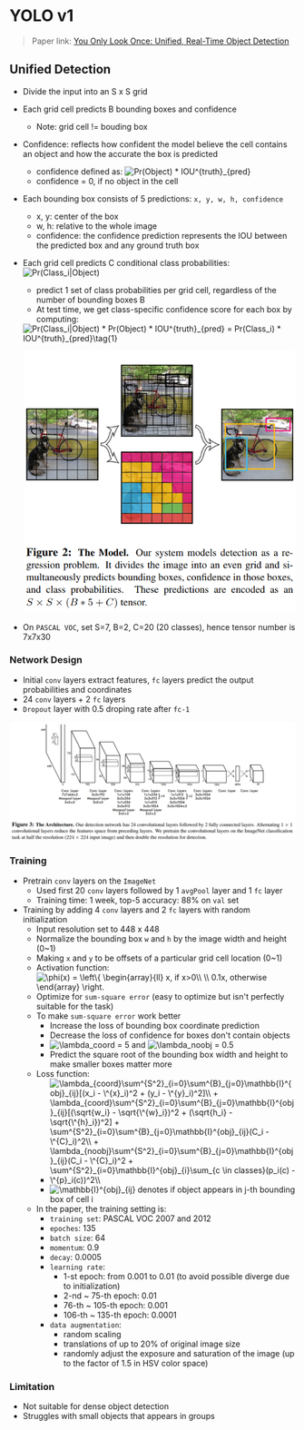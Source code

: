 # YOLO v1
> Paper link: [You Only Look Once: Unified, Real-Time Object Detection](https://pjreddie.com/media/files/papers/yolo.pdf)

## Unified Detection
- Divide the input into an S x S grid
- Each grid cell predicts B bounding boxes and confidence
    - Note: grid cell != bouding box
- Confidence: reflects how confident the model believe the cell contains an object and how the accurate the box is predicted
    - confidence defined as: <img src="http://latex.codecogs.com/gif.latex?Pr(Object)&space;*&space;IOU^{truth}_{pred}" title="Pr(Object) * IOU^{truth}_{pred}" />
    - confidence = 0, if no object in the cell
- Each bounding box consists of 5 predictions: `x, y, w, h, confidence`
    - x, y: center of the box
    - w, h: relative to the whole image
    - confidence: the confidence prediction represents the IOU between the predicted box and any ground truth box
- Each grid cell predicts C conditional class probabilities: <img src="http://latex.codecogs.com/gif.latex?Pr(Class_i|Object)" title="Pr(Class_i|Object)" />
    - predict 1 set of class probabilities per grid cell, regardless of the number of bounding boxes B
    - At test time, we get class-specific confidence score for each box by computing:
    
    <img src="http://latex.codecogs.com/gif.latex?Pr(Class_i|Object)&space;*&space;Pr(Object)&space;*&space;IOU^{truth}_{pred}&space;=&space;Pr(Class_i)&space;*&space;IOU^{truth}_{pred}\tag{1}" title="Pr(Class_i|Object) * Pr(Object) * IOU^{truth}_{pred} = Pr(Class_i) * IOU^{truth}_{pred}\tag{1}" />
    
    ![yolov1-1](_image/yolov1-1.png)
- On `PASCAL VOC`, set S=7, B=2, C=20 (20 classes), hence tensor number is 7x7x30
    
### Network Design
- Initial `conv` layers extract features, `fc` layers predict the output probabilities and coordinates
- 24 `conv` layers + 2 `fc` layers
- `Dropout` layer with 0.5 droping rate after `fc-1`

![yolov1-2](_image/yolov1-2.png)

### Training
- Pretrain `conv` layers on the `ImageNet`
    - Used first 20 `conv` layers followed by 1 `avgPool` layer and 1 `fc` layer
    - Training time: 1 week, top-5 accuracy: 88% on `val` set
- Training by adding 4 `conv` layers and 2 `fc` layers with random initialization
    - Input resolution set to 448 x 448
    - Normalize the bounding box `w` and `h` by the image width and height (0~1)
    - Making `x` and `y` to be offsets of a particular grid cell location (0~1)
    - Activation function: <img src="http://latex.codecogs.com/gif.latex?\phi(x)&space;=&space;\left\{&space;\begin{array}{ll}&space;x,&space;if&space;x>0\\&space;\\&space;0.1x,&space;otherwise&space;\end{array}&space;\right." title="\phi(x) = \left\{ \begin{array}{ll} x, if x>0\\ \\ 0.1x, otherwise \end{array} \right." />
    - Optimize for `sum-square error` (easy to optimize but isn't perfectly suitable for the task)
    - To make `sum-square error` work better
        - Increase the loss of bounding box coordinate prediction
        - Decrease the loss of confidence for boxes don't contain objects
        - <img src="http://latex.codecogs.com/gif.latex?\lambda_coord&space;=&space;5" title="\lambda_coord = 5" /> and <img src="http://latex.codecogs.com/gif.latex?\lambda_noobj&space;=&space;0.5" title="\lambda_noobj = 0.5" />
        - Predict the square root of the bounding box width and height to make smaller boxes matter more
    - Loss function:
        - <img src="http://latex.codecogs.com/gif.latex?\lambda_{coord}\sum^{S^2}_{i=0}\sum^{B}_{j=0}\mathbb{I}^{obj}_{ij}[(x_i&space;-&space;\^{x}_i)^2&space;&plus;&space;(y_i&space;-&space;\^{y}_i)^2]\\&space;&plus;&space;\lambda_{coord}\sum^{S^2}_{i=0}\sum^{B}_{j=0}\mathbb{I}^{obj}_{ij}[(\sqrt{w_i}&space;-&space;\sqrt{\^{w}_i})^2&space;&plus;&space;(\sqrt{h_i}&space;-&space;\sqrt{\^{h}_i})^2]&space;&plus;&space;\sum^{S^2}_{i=0}\sum^{B}_{j=0}\mathbb{I}^{obj}_{ij}(C_i&space;-&space;\^{C}_i)^2\\&space;&plus;&space;\lambda_{noobj}\sum^{S^2}_{i=0}\sum^{B}_{j=0}\mathbb{I}^{obj}_{ij}(C_i&space;-&space;\^{C}_i)^2&space;&plus;&space;\sum^{S^2}_{i=0}\mathbb{I}^{obj}_{i}\sum_{c&space;\in&space;classes}(p_i(c)&space;-&space;\^{p}_i(c))^2\\" title="\lambda_{coord}\sum^{S^2}_{i=0}\sum^{B}_{j=0}\mathbb{I}^{obj}_{ij}[(x_i - \^{x}_i)^2 + (y_i - \^{y}_i)^2]\\ + \lambda_{coord}\sum^{S^2}_{i=0}\sum^{B}_{j=0}\mathbb{I}^{obj}_{ij}[(\sqrt{w_i} - \sqrt{\^{w}_i})^2 + (\sqrt{h_i} - \sqrt{\^{h}_i})^2] + \sum^{S^2}_{i=0}\sum^{B}_{j=0}\mathbb{I}^{obj}_{ij}(C_i - \^{C}_i)^2\\ + \lambda_{noobj}\sum^{S^2}_{i=0}\sum^{B}_{j=0}\mathbb{I}^{obj}_{ij}(C_i - \^{C}_i)^2 + \sum^{S^2}_{i=0}\mathbb{I}^{obj}_{i}\sum_{c \in classes}(p_i(c) - \^{p}_i(c))^2\\" />
        - <img src="http://latex.codecogs.com/gif.latex?\mathbb{I}^{obj}_{ij}" title="\mathbb{I}^{obj}_{ij}" /> denotes if object appears in j-th bounding box of cell i
    - In the paper, the training setting is:
        - `training set`: PASCAL VOC 2007 and 2012
        - `epoches`: 135
        - `batch size`: 64
        - `momentum`: 0.9
        - `decay`: 0.0005
        - `learning rate`:
            - 1-st epoch: from 0.001 to 0.01 (to avoid possible diverge due to initialization)
            - 2-nd ~ 75-th epoch: 0.01
            - 76-th ~ 105-th epoch: 0.001
            - 106-th ~ 135-th epoch: 0.0001
        - `data augmentation`:
            - random scaling
            - translations of up to 20% of original image size
            - randomly adjust the exposure and saturation of the image (up to the factor of 1.5 in HSV color space)

### Limitation
- Not suitable for dense object detection
- Struggles with small objects that appears in groups


